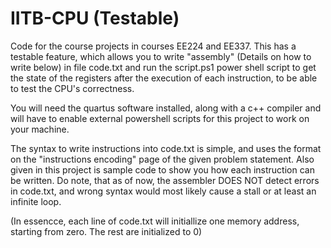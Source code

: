 # IITB-CPU (Testable)

Code for the course projects in courses EE224 and EE337. This has a testable feature, which allows you to write "assembly" (Details on how to write below) in file code.txt and run the script.ps1 power shell script to get the state of the registers after the execution of each instruction, to be able to test the CPU's correctness. 

You will need the quartus software installed, along with a c++ compiler and will have to enable external powershell scripts for this project to work on your machine. 

The syntax to write instructions into code.txt is simple, and uses the format on the "instructions encoding" page of the given problem statement. Also given in this project is sample code to show you how each instruction can be written. Do note, that as of now, the assembler DOES NOT detect errors in code.txt, and wrong syntax would most likely cause a stall or at least an infinite loop.

(In essencce, each line of code.txt will initiallize one memory address, starting from zero. The rest are initialized to 0)